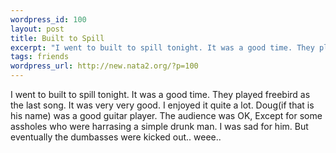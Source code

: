 ```yaml
--- 
wordpress_id: 100
layout: post
title: Built to Spill
excerpt: "I went to built to spill tonight. It was a good time. They played freebird as the last song. It was very very good. I enjoyed it quite a lot. Doug(if that is his name) was a good guitar player. The audience was OK, Except for some assholes who were harrasing a simple drunk man. I was sad for him. But eventually the dumbasses were kicked out.. weee.. "
tags: friends
wordpress_url: http://new.nata2.org/?p=100
---
```

I went to built to spill tonight. It was a good time. They played freebird as the last song. It was very very good. I enjoyed it quite a lot. Doug(if that is his name) was a good guitar player. The audience was OK, Except for some assholes who were harrasing a simple drunk man. I was sad for him. But eventually the dumbasses were kicked out.. weee.. 
